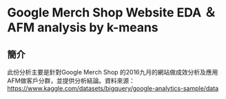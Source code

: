 # Google Merch Shop Website EDA ＆ AFM analysis by k-means
## 簡介
此份分析主要是針對Google Merch Shop 的2016九月的網站做成效分析及應用AFM做客戶分群，並提供分析結論。資料來源：https://www.kaggle.com/datasets/bigquery/google-analytics-sample/data
